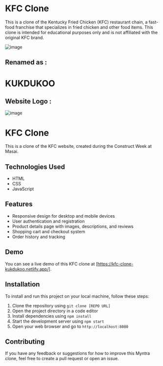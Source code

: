 # KFC Clone

This is a clone of the Kentucky Fried Chicken (KFC) restaurant chain, a fast-food franchise that specializes in fried chicken and other food items. This clone is intended for educational purposes only and is not affiliated with the original KFC brand.


![image](https://encrypted-tbn0.gstatic.com/images?q=tbn:ANd9GcQ7MjAMA1qmci3S4eEr9mpExz41SE6tLZb5gXs_UKLwJA&s)

## Renamed as :

# KUKDUKOO

## Website Logo :

![image](./frontend/images/mainLogo.png)

# KFC Clone
This is a clone of the KFC website, created during the Construct Week at Masai.
## Technologies Used
- HTML
- CSS
- JavaScript

## Features
- Responsive design for desktop and mobile devices
- User authentication and registration
- Product details page with images, descriptions, and reviews
- Shopping cart and checkout system
- Order history and tracking

## Demo
You can see a live demo of this KFC clone at [https://kfc-clone-kukdukoo.netlify.app/].
## Installation
To install and run this project on your local machine, follow these steps:
1. Clone the repository using `git clone [REPO URL]`
2. Open the project directory in a code editor
3. Install dependencies using `npm install`
4. Start the development server using `npm start`
5. Open your web browser and go to `http://localhost:8080`

## Contributing
If you have any feedback or suggestions for how to improve this Myntra clone, feel free to create a pull request or open an issue.
